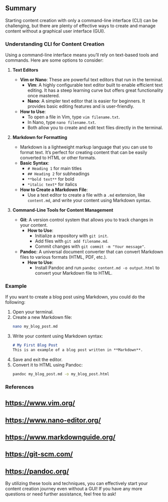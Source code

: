 ## Summary
Starting content creation with only a command-line interface (CLI) can be challenging, but there are plenty of effective ways to create and manage content without a graphical user interface (GUI).

### Understanding CLI for Content Creation
Using a command-line interface means you’ll rely on text-based tools and commands. Here are some options to consider:

1. **Text Editors**  
   - **Vim or Nano**: These are powerful text editors that run in the terminal.  
     - **Vim**: A highly configurable text editor built to enable efficient text editing. It has a steep learning curve but offers great functionality once mastered.  
     - **Nano**: A simpler text editor that is easier for beginners. It provides basic editing features and is user-friendly.  
   - **How to Use**:  
     - To open a file in Vim, type `vim filename.txt`.  
     - In Nano, type `nano filename.txt`.  
     - Both allow you to create and edit text files directly in the terminal.

2. **Markdown for Formatting**  
   - Markdown is a lightweight markup language that you can use to format text. It’s perfect for creating content that can be easily converted to HTML or other formats.  
   - **Basic Syntax**:  
     - `# Heading 1` for main titles  
     - `## Heading 2` for subheadings  
     - `**bold text**` for bold  
     - `*italic text*` for italics  
   - **How to Create a Markdown File**:  
     - Use a text editor to create a file with a `.md` extension, like `content.md`, and write your content using Markdown syntax.

3. **Command-Line Tools for Content Management**  
   - **Git**: A version control system that allows you to track changes in your content.  
     - **How to Use**:  
       - Initialize a repository with `git init`.  
       - Add files with `git add filename.md`.  
       - Commit changes with `git commit -m "Your message"`.  
   - **Pandoc**: A universal document converter that can convert Markdown files to various formats (HTML, PDF, etc.).  
     - **How to Use**:  
       - Install Pandoc and run `pandoc content.md -o output.html` to convert your Markdown file to HTML.

### Example
If you want to create a blog post using Markdown, you could do the following:

1. Open your terminal.
2. Create a new Markdown file:  
   ```bash
   nano my_blog_post.md
   ```
3. Write your content using Markdown syntax:
   ```markdown
   # My First Blog Post
   This is an example of a blog post written in **Markdown**.
   ```
4. Save and exit the editor.
5. Convert it to HTML using Pandoc:
   ```bash
   pandoc my_blog_post.md -o my_blog_post.html
   ```

### References
## https://www.vim.org/  
## https://www.nano-editor.org/  
## https://www.markdownguide.org/  
## https://git-scm.com/  
## https://pandoc.org/  

By utilizing these tools and techniques, you can effectively start your content creation journey even without a GUI! If you have any more questions or need further assistance, feel free to ask!